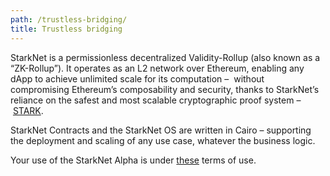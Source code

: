 ```yaml
---
path: /trustless-bridging/
title: Trustless bridging
---
```

StarkNet is a permissionless decentralized Validity-Rollup (also known as a “ZK-Rollup”). It operates as an L2 network over Ethereum, enabling any dApp to achieve unlimited scale for its computation –  without compromising Ethereum’s composability and security, thanks to StarkNet’s reliance on the safest and most scalable cryptographic proof system – [STARK](https://starkware.co/stark/).

StarkNet Contracts and the StarkNet OS are written in Cairo – supporting the deployment and scaling of any use case, whatever the business logic.

Your use of the StarkNet Alpha is under [these](https://starknet.io/starknet-terms-of-use/) terms of use.